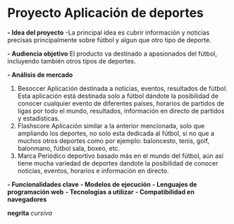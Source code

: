 # Proyecto Aplicación de deportes

**- Idea del proyecto**
-La principal idea es cubrir información y noticias precisas principalmente sobre fútbol y algun que otro tipo de deporte.

**- Audiencia objetivo**
El producto va destinado a apasionados del fútbol, incluyendo también otros tipos de deportes.

**- Análisis de mercado**
1. Besoccer
    Aplicación destinada a noticias, eventos, resultados de fútbol.
    Esta aplicación está destinada solo a fútbol dándote la posibilidad de conocer cualquier evento de diferentes países, horarios de partidos de ligas por todo el mundo, resultados, información en directo de partidos y estadisticas.
2. Flashscore
    Aplicación similar a la anterior mencionada, solo que ampliando los deportes, no solo esta dedicada al fútbol, si no que a muchos otros deportes como por ejemplo: baloncesto, tenis, golf, balonmano, fútbol sala, boxeo, etc.
3. Marca
    Periódico deportivo basado más en el mundo del fútbol, aún así tiene mucha variedad de deportes dandote la posibilidad de conocer noticias, eventos, horarios e información en directo.

**- Funcionalidades clave**
**- Modelos de  ejecución**
**- Lenguajes de programación web**
**- Tecnologías a utilizar**
**- Compatibilidad en navegadores**

**negrita** *cursiva*
